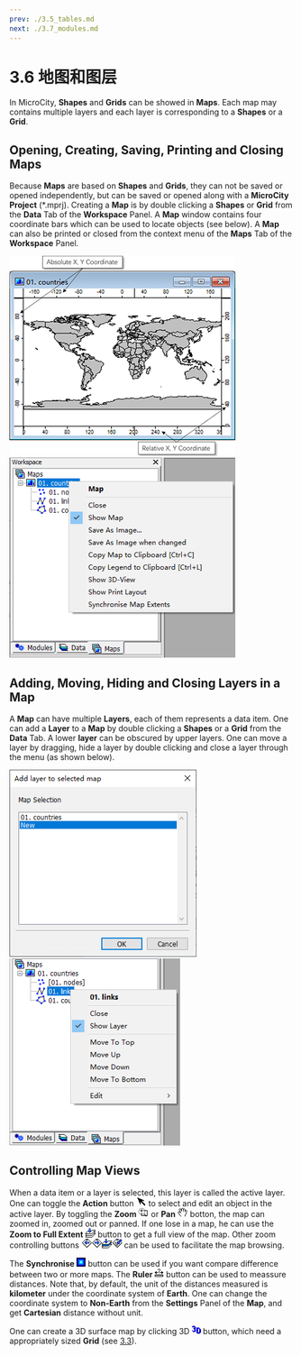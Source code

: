 ```yaml
---
prev: ./3.5_tables.md
next: ./3.7_modules.md
---
```

# 3.6 地图和图层
In MicroCity, **Shapes** and **Grids** can be showed in **Maps**. Each map may contains multiple layers and each layer is corresponding to a **Shapes** or a **Grid**.
## Opening, Creating, Saving, Printing and Closing Maps
Because **Maps** are based on **Shapes** and **Grids**, they can not be saved or opened independently, but can be saved or opened along with a **MicroCity Project** (\*.mprj). Creating a **Map** is by double clicking a **Shapes** or **Grid** from the **Data** Tab of the **Workspace** Panel. A **Map** window contains four coordinate bars which can be used to locate objects (see below). A **Map** can also be printed or closed from the context menu of the **Maps** Tab of the **Workspace** Panel.

![map_coordinates](./imgs/map_coordinates.png) &nbsp; ![map_menu](./imgs/map_menu.png)
## Adding, Moving, Hiding and Closing Layers in a Map
A **Map** can have multiple **Layers**, each of them represents a data item. One can add a **Layer** to a **Map** by double clicking a **Shapes** or a **Grid** from the **Data** Tab. A lower **layer** can be obscured by upper layers. One can move a layer by dragging, hide a layer by double clicking and close a layer through the menu (as shown below).

![add_layer](./imgs/add_layer.png) &nbsp;&nbsp; ![layer_menu](./imgs/layer_menu.png)

## Controlling Map Views
When a data item or a layer is selected, this layer is called the active layer. One can toggle the **Action** button ![b_action](./imgs/button_action.png) to select and edit an object in the active layer. By toggling the **Zoom** ![b_zoom](./imgs/button_zoom.png) or **Pan** ![b_pan](./imgs/button_pan.png) botton, the map can zoomed in, zoomed out or panned. If one lose in a map, he can use the **Zoom to Full Extent** ![b_zfull](./imgs/button_zoom_full.png) button to get a full view of the map. Other zoom controlling buttons ![b_zlast](./imgs/button_zoom_last.png)![b_znext](./imgs/button_zoom_next.png)![b_zactive](./imgs/button_zoom_active.png)![b_zsel](./imgs/button_zoom_selection.png) can be used to facilitate the map browsing. 

The **Synchronise** ![b_sync](./imgs/button_sync.png) button can be used if you want compare difference between two or more maps. The **Ruler** ![b_ruler](./imgs/button_ruler.png) button can be used to meassure distances. Note that, by default, the unit of the distances measured is **kilometer** under the coordinate system of **Earth**. One can change the coordinate system to **Non-Earth** from the **Settings** Panel of the **Map**, and get **Cartesian** distance without unit.

One can create a 3D surface map by clicking 3D ![b_3d](./imgs/button_3d.png) button, which need a appropriately sized **Grid** (see [3.3](3.3_raster_grids.md#display-settings-and-3d-view)).
